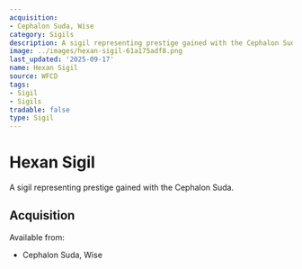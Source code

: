 ```yaml
---
acquisition:
- Cephalon Suda, Wise
category: Sigils
description: A sigil representing prestige gained with the Cephalon Suda.
image: ../images/hexan-sigil-61a175adf8.png
last_updated: '2025-09-17'
name: Hexan Sigil
source: WFCD
tags:
- Sigil
- Sigils
tradable: false
type: Sigil
---
```


# Hexan Sigil

A sigil representing prestige gained with the Cephalon Suda.

## Acquisition

Available from:
- Cephalon Suda, Wise

